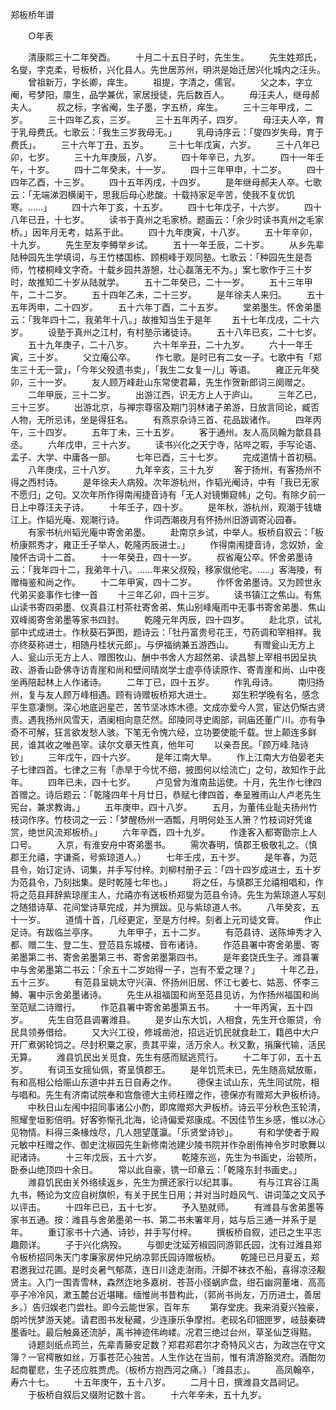 <!-- { "loadSidebar": true } -->

郑板桥年谱


　　○年表

　　清康熙三十二年癸酉。
　　十月二十五日子时，先生生。
　　先生姓郑氏，名燮，字克柔，号板桥，兴化县人。先世居苏州，明洪是始迁居兴化城内之汪头。
　　曾祖新万，字长卿，痒生。
　　祖提，字清之，儒官。
　　父之本，字立阉，号梦阳，廪生，品学兼优，家居授徒，先后数百人。
　　母汪夫人，继母郝夫人。
　　叔之标，字省阉，生子墨，字五桥，痒生。
　　三十三年甲戌，二岁。
　　三十四年乙亥，三岁。
　　三十五年丙子，四岁。
　　母汪夫人卒，育于乳母费氏。七歌云：「我生三岁我母无。」
　　乳母诗序云：「燮四岁失母，育于费氏」。
　　三十六年丁丑，五岁。
　　三十七年戊寅，六岁。
　　三十八年已卯，七岁。
　　三十九年庚辰，八岁。
　　四十年辛已，九岁。
　　四十一年壬午，十岁。
　　四十二年癸未，十一岁。
　　四十三年甲申，十二岁。
　　四十四年乙酉，十三岁。
　　四十五年丙戌，十四岁。
　　是年继母郝夫人卒。七歌云：「无端涕泗横阑干，思我后母心悲酸。十载持家足辛苦，使我不复优饥寒。......」
　　四十六年丁亥，十五岁。
　　四十七年戊子，十六岁。
　　四十八年已丑，十七岁。
　　读书于真州之毛家桥。题画云：「余少时读书真州之毛家桥。」因年月无考，姑系于此。
　　四十九年庚寅，十八岁。
　　五十年辛卯，十九岁。
　　先生至友李鳟举乡试。
　　五十一年壬辰，二十岁。
　　从乡先辈陆种园先生学填词，与王竹楼国栋、顾桐峰于观同塾。七歌云：「种园先生是吾师，竹楼桐峰文字奇。十载乡园共游憩，壮心磊落无不为。」案七歌作于三十岁时，故推知二十岁从陆就学。
　　五十二年癸已，二十一岁。
　　五十三年甲午，二十二岁。
　　五十四年乙未，二十三岁。
　　是年徐夫人来归。
　　五十五年丙申，二十四岁。
　　五十六年丁酉，二十五岁。
　　堂弟墨生。怀舍弟墨云：「我年四十二，我弟年十八。」故推知当生于是年
　　五十七年戊戌，二十六岁。
　　设塾于真州之江村，有村塾示诸徒诗。
　　五十八年已亥，二十七岁。
　　五十九年庚子，二十八岁。
　　六十年辛丑，二十九岁。
　　六十一年壬寅，三十岁。
　　父立庵公卒。
　　作七歌。是时已有二女一子。七歌中有「郑生三十无一营」，「今年父殁遗书卖」，「我生二女复一儿」等语。
　　雍正元年癸卯，三十一岁。
　　友人顾万峰赴山东常使君幕，先生作贺新郎词三阕赠之。
　　二年甲辰，三十二岁。
　　出游江西，识无方上人于庐山。
　　三年乙已，三十三岁。
　　出游北京，与禅宗尊宿及期门羽林诸子弟游，日放言同论，臧否人物，无所忌讳，坐是得狂名。
　　有燕京杂诗三首、花品跋诸作。
　　四年丙午，三十四岁。
　　五年丁未，三十五岁。
　　客于通州。友人高凤翰为歙县县丞。
　　六年戊申，三十六岁。
　　读书兴化之天宁寺，阽哔之暇，手写论语、孟子、大学、中庸各一部。
　　七年已酉，三十七岁。
　　完成道情十首初稿。
　　八年庚戌，三十八岁。
　　九年辛亥，三十九岁
　　客于扬州，有客扬州不得之西村诗。
　　是年徐夫人病殁。次年游杭州，作韬光阉诗，中有「我已无家不愿归」之句。又次年所作得南闱捷音诗有「无人对镜懒窥帏」之句。有除夕前一日上中尊汪夫子诗。
　　十年壬子，四十岁。
　　是年秋，游杭州，观潮于钱塘江上。作韬光庵、观潮行诗。
　　作词西潮夜月有怀扬州旧游调寄沁园春。
　　有家书杭州韬光庵中寄舍弟墨。
　　赴南京乡试，中举人。板桥自叙云：「板桥康熙秀才，雍正壬子举人，乾隆丙辰进士。」
　　作得南闱捷音诗，念奴娇，金陵怀古词十二首。
　　十一年癸丑，四十一岁。
　　叔省庵公卒。怀舍弟墨诗云：「我年四十二，我弟年十八。......年来父叔殁，移家僦他宅。.....」客海陵，有赠梅鉴和尚之作。
　　十二年甲寅，四十二岁。
　　作怀舍弟墨诗。又为顾世永代弟买妾事作七律一首
　　十三年乙卯，四十三岁。
　　读书镇江之焦山。有焦山读书寄四弟墨、仪真县江村茶社寄舍弟、焦山别峰庵雨中无事书寄舍弟墨、焦山双峰阁寄舍弟墨等家书四封。
　　乾隆元年丙辰，四十四岁。
　　赴北京，试礼部中式成进士。作秋葵石笋图，题诗云：「牡丹富贵号花王，芍药调和宰相祥。我亦终葵称进士，相随丹桂状元郎」。与伊福纳兼五游西山。
　　有赠瓮山无方上人、瓮山示无方上人、赠图牧山、酬中书舍人方超然弟、读昌黎上宰相书因呈执政、游香山卧佛寺访青崖和尚和壁间晴岚学士虚亭侍读原作、寄青崖和尚、山中夜坐再陪起林上人作诸诗。
　　二年丁已，四十五岁。
　　作乳母诗。
　　南归扬州，复与友人顾万峰相遇。顾有诗赠板桥郑大进士。
　　郑生积学晚有名，感念平生意凄恻。深心地底迥星芒，苦节坚冰炼木德。文成亦爱今人赏，宦达仍惭古贤责。遇我扬州风雪天，酒阑相向意茫然。邱陵同寻史阁部，祠庙还董广川。亦有争奇不可解，狂言欲发愁人骇。下笔无令愧六经，立功要使能千载。世上颠连多鲜民，谁其收之唯邑宰。读尔文章天性真，他年可
　　以亲吾民。「顾万峰.陆诗钞」
　　三年戊午，四十六岁。
　　是年江南大旱。
　　作上江南大方伯晏老夫子七律四首。七律之三有「赤旱于今忧不细，披图何以绘流亡」之句，故知作于此年。
　　四年已未，四十七岁。
　　卢见曾为淮南盐运使。十月，先生作七律四首赠之。诗后题云：「乾隆四年十月廿日，恭赋七律四首，奉呈雅雨山人卢老先生宪台，兼求教诲。」
　　五年庚申，四十八岁。
　　五月，为董伟业耻夫扬州竹枝词作序。竹枝词之一云：「梦醒杨州一酒瓢，月明何处玉人箫？竹枝词好凭谁赏，绝世风流郑板桥。」
　　六年辛酉，四十九岁。
　　作逢客入都寄勖宗上人口号。
　　入京，有淮安舟中寄弟墨书。
　　需次春明，慎郡王极敬礼之。（慎郡王允禧，字谦斋，号紫琼道人。）
　　七年壬戌，五十岁。
　　是年春，为范县令，始订定诗、词集，并手写付梓。刘柳村册子云：「四十四岁成进士，五十岁为范县令，乃刻拙集。是时乾隆七年也。」
　　将之任，与慎郡王允禧相唱和，作将之范县拜辞紫琼崖主人，允禧亦有送板桥郑燮为范县令诗。先生为紫琼道人写刻之随猎诗草、花间堂诗草完成，并为撰跋。见与紫琼道人书。
　　八年癸亥，五十一岁。
　　道情十首，几经更定，至是方付梓。刻者上元司徒文膏。
　　作止足诗。有跋临兰亭序。
　　九年甲子，五十二岁。
　　有范县诗、送陈坤秀才入都、赠二生、登二生、登范县东城楼、音布诸诗。
　　作范县署中寄舍弟墨、寄弟墨第二书、寄舍弟墨第三书、寄舍弟墨第四书。
　　是年妾饶氏生子。潍县署中与舍弟墨第二书云：「余五十二岁始得一子，岂有不爱之理？」
　　十年乙丑，五十三岁。
　　有范县呈姚太守兴滇、怀扬州旧居、怀江七姜七、姑恶、怀李三鳟、署中示舍弟墨诸诗。
　　先生从祖福国和尚至范县见访，为作扬州福国和尚至范赋二诗赠行。
　　作范县署中寄舍弟墨第五书。
　　十一年丙寅，五十四岁。
　　先生自范县调署潍县。
　　是岁山东大饥，人相食，先生开仓赈贷，令民具领券借给。
　　又大兴工役，修城凿池，招远近饥民就食赴工，籍邑中大户开厂煮粥轮饲之。尽封积粟之家，责其平粜，活万余人。秋又歉，捐廉代输，活民无算。
　　潍县饥民出关觅食，先生有感而赋逃荒行。
　　十二年丁卯，五十五岁。
　　有词玉女摇仙佩，寄呈慎郡王。
　　是年饥荒未已，先生随高斌放赈，有和高相公给赈山东道中并五日自寿之作。
　　德保主试山东，先生同试院，相与唱和。先生有济南试院奉和宫詹德大主师枉赠之作，德保亦有赠郑大尹板桥诗。
　　中秋日山左闱中招同事诸公小酌，即席赠郑大尹板桥。诗云平分秋色玉轮清，照耀奎垣影倍明。好客弥惭孔北海，论诗偏爱郑康成。不因佳节生乡感，惟以冰心见物情。料得三条椽烛尽，几人翘望蓬瀛。「乐贤堂诗钞」。
　　有和学使者于殿元敏中枉赠之作、御史沈椒园先生新修南池建少陵书院并作杂剧侑神令岁时歌舞以祀诸诗。
　　十三年戊辰，五十六岁。
　　乾隆东巡，先生为书画史，治顿所，卧泰山绝顶四十余日。
　　常以此自豪，镌一印章云：「乾隆东封书画史。」
　　潍县饥民由关外络续返乡，先生为撰还家行以纪其事。
　　有与江宾谷江禹九书，畅论为文应自树旗帜，有关于民生日用；并对当时趋风气、讲词藻之文风予以评击。
　　十四年已已，五十七岁。
　　予入塾就师。
　　有潍县与舍弟墨等家书五通。按：潍县与舍弟墨弟一书、第二书未署年月，姑与后三通一并系于是年。
　　重订家书十六通、诗钞，并手写付梓。
　　撰板桥自叙，述已之生平志趣颇详。
　　子于兴化病殁。
　　与御史沈延芳椒园同游郭氏园，沈有过潍县郑令板桥招同朱天门孝廉家房仲兄纳凉郭氏园诗赠板桥。
　　乾隆已已月夏五，郑君邀我过花圃。是时炎暑气郁蒸，连日川途走澍雨。汗脚不袜衣不船，喜得凉泾觏贤主。入门一围青雪林，森然迮地多嘉树．苍苔小径蜗庐盘，绀石幽洞董堵．高高亭子冷冷风，漱玉麓台近堪睹。缅惟尚书昔构此，（郭尚书尚友，万历进士，善居乡。）告归娱老门尝杜。即今云能世家，百年东
　　第存堂庑。我来消夏兴独豪，朗吟恍梦游天姥。请君图书发秘藏，少连康乐争摩拊。老砚名印钿匣罗，岐鼓秦碑墨香吐。最后触鼻还流胪，禹书神迹伟岣嵝。况君三绝过台州，草圣仙芝得黠。
　　诗题剡纸点筠兰，先辈青藤安足数？郑君郑君尔才奇特风义古，为政岂在守文簿？一官樗散如丝，万事苍茫心独苦。人生作达在当前，惟有清游豁灵府。酒酣勿起商瞿悲，生子还应胜贾虎。（板桥方抱西河之痛。）「潍县志」。
　　高凤翰卒，寿六十七。
　　十五年庚午，五十八岁。
　　二月十日，撰潍县文昌祠记。
　　于板桥自叙后又缀附记数十言。
　　十六年辛未，五十九岁。
